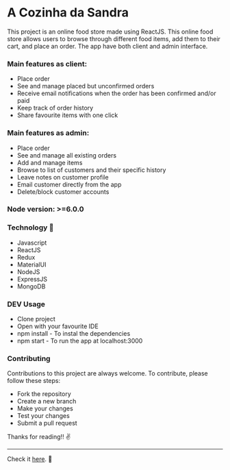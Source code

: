 # A Cozinha da Sandra

This project is an online food store made using ReactJS. This online food store allows users to browse through different food items, add them to their cart, and place an order. The app have both client and admin interface.

### Main features as client:

- Place order
- See and manage placed but unconfirmed orders
- Receive email notifications when the order has been confirmed and/or paid
- Keep track of order history
- Share favourite items with one click

### Main features as admin:

- Place order
- See and manage all existing orders
- Add and manage items
- Browse to list of customers and their specific history
- Leave notes on customer profile
- Email customer directly from the app
- Delete/block customer accounts

### Node version: >=6.0.0

### Technology :wrench:

- Javascript
- ReactJS
- Redux
- MaterialUI
- NodeJS
- ExpressJS
- MongoDB

### DEV Usage

- Clone project
- Open with your favourite IDE
- npm install - To instal the dependencies
- npm start - To run the app at localhost:3000

### Contributing

Contributions to this project are always welcome. To contribute, please follow these steps:

- Fork the repository
- Create a new branch
- Make your changes
- Test your changes
- Submit a pull request

Thanks for reading!! :v:

---

Check it [here](https://acozinhadasandra.netlify.app/). :rocket:
